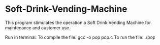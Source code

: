 # Soft-Drink-Vending-Machine
This program stimulates the operation a Soft Drink Vending Machine for maintenance and customer use.

Run in terminal:
To compile the file: gcc -o pop pop.c
To run the file: ./pop


